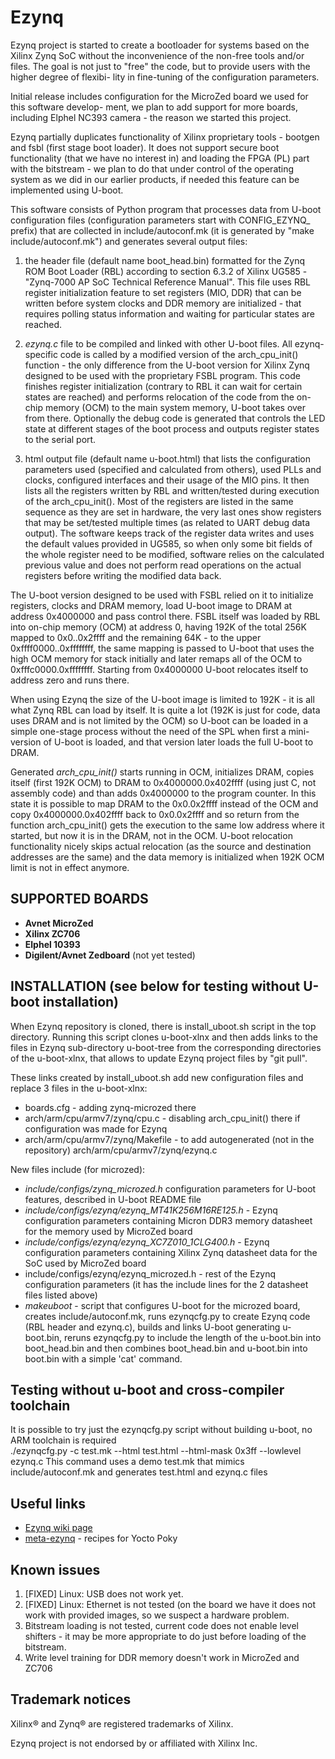# Ezynq 
Ezynq project is started to create a bootloader for systems based on the Xilinx Zynq SoC without
the inconvenience of the non-free tools and/or files.
The goal is not just to "free" the code, but to provide users with the higher degree of flexibi-
lity in fine-tuning of the configuration parameters.

Initial release includes configuration for the MicroZed board we used for this software develop-
ment, we plan to add support for more boards, including Elphel NC393 camera - the reason we
started this project.

Ezynq partially duplicates functionality of Xilinx proprietary tools - bootgen and fsbl (first
stage boot loader). It does not support secure boot functionality (that we have no interest in)
and loading the FPGA (PL) part with the bitstream - we plan to do that under control of the
operating system as we did in our earlier products, if needed this feature can be implemented
using U-boot.

This software consists of Python program that processes data from U-boot configuration files
(configuration parameters start with CONFIG_EZYNQ_ prefix) that are collected in
include/autoconf.mk (it is generated by "make include/autoconf.mk") and generates several output
files:

1. the header file (default name boot_head.bin) formatted for the Zynq ROM Boot Loader (RBL)
according to section 6.3.2 of Xilinx UG585 -"Zynq-7000 AP SoC Technical Reference Manual". This
file uses RBL register initialization feature to set registers (MIO, DDR) that can be written
before system clocks and DDR memory are initialized - that requires polling status information
and waiting for particular states are reached.

2. *ezynq.c* file to be compiled and linked with other U-boot files. All ezynq-specific code is
called by a modified version of the arch_cpu_init() function - the only difference from the
U-boot version for Xilinx Zynq designed to be used with the proprietary FSBL program. This code
finishes register initialization (contrary to RBL it can wait for certain states are reached)
and performs relocation of the code from the on-chip memory (OCM) to the main system memory,
U-boot takes over from there. Optionally the debug code is generated that controls the LED state
at different stages of the boot process and outputs register states to the serial port.

3. html output file (default name u-boot.html) that lists the configuration parameters used
(specified and calculated from others), used PLLs and clocks, configured interfaces and their
usage of the MIO pins. It then lists all the registers written by RBL and written/tested during
execution of the arch_cpu_init(). Most of the registers are listed in the same sequence as they
are set in hardware, the very last ones show registers that may be set/tested multiple times (as
related to UART debug data output). The software keeps track of the register data writes and
uses the default values provided in UG585, so when only some bit fields of the whole register
need to be modified, software relies on the calculated previous value and does not perform read
operations on the actual registers before writing the modified data back.

The U-boot version designed to be used with FSBL relied on it to initialize registers, clocks
and DRAM memory, load U-boot image to DRAM at address 0x4000000 and pass control there. FSBL
itself was loaded by RBL into on-chip memory (OCM) at address 0, having 192K of the total 256K
mapped to 0x0..0x2ffff and the remaining 64K - to the upper 0xffff0000..0xffffffff, the same
mapping is passed to U-boot that uses the high OCM memory for stack initially and later remaps
all of the OCM to 0xfffc0000.0xffffffff. Starting from 0x4000000 U-boot relocates itself to
address zero and runs there.

When using Ezynq the size of the U-boot image is limited to 192K - it is all what Zynq RBL can
load by itself. It is quite a lot (192K is just for code, data uses DRAM and is not limited by
the OCM) so U-boot can be loaded in a simple one-stage process without the need of the SPL when
first a mini-version of U-boot is loaded, and that version later loads the full U-boot to DRAM.

Generated *arch_cpu_init()* starts running in OCM, initializes DRAM, copies itself (first 192K
OCM) to DRAM to 0x4000000.0x402ffff (using just C, not assembly code) and than adds 0x4000000 to
the program counter. In this state it is possible to map DRAM to the 0x0.0x2ffff instead of the
OCM and copy 0x4000000.0x402ffff back to 0x0.0x2ffff and so return from the function
arch_cpu_init() gets the execution to the same low address where it started, but now it is in
the DRAM, not in the OCM. U-boot relocation functionality nicely skips actual relocation (as
the source and destination addresses are the same) and the data memory is initialized when 192K
OCM limit is not in effect anymore. 

## SUPPORTED BOARDS

* **Avnet MicroZed**
* **Xilinx ZC706**
* **Elphel 10393**
* **Digilent/Avnet Zedboard** (not yet tested)

## INSTALLATION (see below for testing without U-boot installation)

When Ezynq repository is cloned, there is install_uboot.sh script in the top directory. Running
this script clones u-boot-xlnx and then adds links to the files in Ezynq sub-directory
u-boot-tree from the corresponding directories of the u-boot-xlnx, that allows to update Ezynq
project files by "git pull".

These links created by install_uboot.sh add new configuration files and replace 3 files in the
  u-boot-xlnx:

* boards.cfg - adding zynq-microzed there
* arch/arm/cpu/armv7/zynq/cpu.c - disabling arch_cpu_init() there if configuration was made for
  Ezynq
* arch/arm/cpu/armv7/zynq/Makefile - to add autogenerated (not in the repository)
  arch/arm/cpu/armv7/zynq/ezynq.c

New files include (for microzed):

* *include/configs/zynq_microzed.h* configuration parameters for U-boot features, described in
  U-boot README file
* *include/configs/ezynq/ezynq_MT41K256M16RE125.h* - Ezynq configuration parameters containing
  Micron DDR3 memory datasheet for the memory used by MicroZed board
* *include/configs/ezynq/ezynq_XC7Z010_1CLG400.h* - Ezynq configuration parameters containing
  Xilinx Zynq datasheet data for the SoC used by MicroZed board
* include/configs/ezynq/ezynq_microzed.h - rest of the Ezynq configuration parameters (it has the
  include lines for the 2 datasheet files listed above)
* *makeuboot* - script that configures U-boot for the microzed board, creates include/autoconf.mk,
  runs ezynqcfg.py to create Ezynq code (RBL header and ezynq.c), builds and links U-boot
  generating u-boot.bin, reruns ezynqcfg.py to include the length of the u-boot.bin into
  boot_head.bin and then combines boot_head.bin and u-boot.bin into boot.bin with a simple
  'cat' command.
 
## Testing without u-boot and cross-compiler toolchain
 
 It is possible to try just the ezynqcfg.py script without building u-boot, no ARM toolchain
 is required  
 ./ezynqcfg.py -c test.mk --html test.html --html-mask 0x3ff --lowlevel ezynq.c
 This command uses a demo test.mk that mimics include/autoconf.mk and generates test.html and
 ezynq.c files  
 
## Useful links
* [Ezynq wiki page](http://wiki.elphel.com/index.php?title=Ezynq)
* [meta-ezynq](https://sourceforge.net/p/elphel/meta-ezynq) - recipes for Yocto Poky

## Known issues
1. [FIXED] Linux: USB does not work yet. 
2. [FIXED] Linux: Ethernet is not tested (on the board we have it does not work with provided images, so we
   suspect a hardware problem.
3. Bitstream loading is not tested, current code does not enable level shifters - it may be
   more appropriate to do just before loading of the bitstream.
4. Write level training for DDR memory doesn't work in MicroZed and ZC706

## Trademark notices

Xilinx® and Zynq® are registered trademarks of Xilinx.

Ezynq project is not endorsed by or affiliated with Xilinx Inc.
